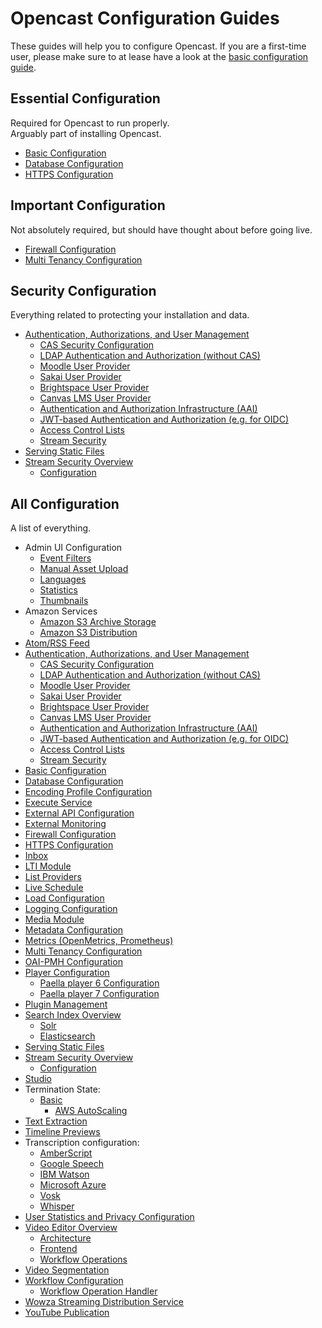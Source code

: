 Opencast Configuration Guides
=============================

These guides will help you to configure Opencast. If you are a first-time user, please make sure to at lease have a look
at the [basic configuration guide](basic.md).


Essential Configuration
-----------------------

Required for Opencast to run properly.  
Arguably part of installing Opencast.

- [Basic Configuration](basic.md)
- [Database Configuration](database.md)
- [HTTPS Configuration](https/index.md)


Important Configuration
-----------------------

Not absolutely required, but should have thought about before going live.

- [Firewall Configuration](firewall.md)
- [Multi Tenancy Configuration](multi.tenancy.md)

Security Configuration
----------------------

Everything related to protecting your installation and data.

- [Authentication, Authorizations, and User Management](security.md)
    - [CAS Security Configuration](security.cas.md)
    - [LDAP Authentication and Authorization (without CAS)](security.ldap.md)
    - [Moodle User Provider](security.user.moodle.md)
    - [Sakai User Provider](security.user.sakai.md)
    - [Brightspace User Provider](security.user.brightspace.md)
    - [Canvas LMS User Provider](security.user.canvas.md)
    - [Authentication and Authorization Infrastructure (AAI)](security.aai.md)
    - [JWT-based Authentication and Authorization (e.g. for OIDC)](security.jwt.md)
    - [Access Control Lists](acl.md)
    - [Stream Security](stream-security/stream-security-config.md)
- [Serving Static Files](serving-static-files.md)
- [Stream Security Overview](stream-security/stream-security-overview.md)
    - [Configuration](stream-security/stream-security-config.md)

All Configuration
---------------------

A list of everything.

- Admin UI Configuration
    - [Event Filters](admin-ui/event-filters.md)
    - [Manual Asset Upload](admin-ui/asset-upload.md)
    - [Languages](admin-ui/languages.md)
    - [Statistics](admin-ui/statistics.md)
    - [Thumbnails](admin-ui/thumbnails.md)
- Amazon Services
    - [Amazon S3 Archive Storage](awss3archive.md)
    - [Amazon S3 Distribution](awss3distribution.md)
- [Atom/RSS Feed](atomrss.md)
- [Authentication, Authorizations, and User Management](security.md)
    - [CAS Security Configuration](security.cas.md)
    - [LDAP Authentication and Authorization (without CAS)](security.ldap.md)
    - [Moodle User Provider](security.user.moodle.md)
    - [Sakai User Provider](security.user.sakai.md)
    - [Brightspace User Provider](security.user.brightspace.md)
    - [Canvas LMS User Provider](security.user.canvas.md)
    - [Authentication and Authorization Infrastructure (AAI)](security.aai.md)
    - [JWT-based Authentication and Authorization (e.g. for OIDC)](security.jwt.md)
    - [Access Control Lists](acl.md)
    - [Stream Security](stream-security/stream-security-config.md)
- [Basic Configuration](basic.md)
- [Database Configuration](database.md)
- [Encoding Profile Configuration](encoding.md)
- [Execute Service](execute.md)
- [External API Configuration](external-api.md)
- [External Monitoring](monitoring.md)
- [Firewall Configuration](firewall.md)
- [HTTPS Configuration](https/index.md)
- [Inbox](inbox.md)
- [LTI Module](ltimodule.md)
- [List Providers](listproviders.md)
- [Live Schedule](liveschedule.md)
- [Load Configuration](load.md)
- [Logging Configuration](log.md)
- [Media Module](mediamodule.configuration.md)
- [Metadata Configuration](metadata.md)
- [Metrics (OpenMetrics, Prometheus)](metrics.md)
- [Multi Tenancy Configuration](multi.tenancy.md)
- [OAI-PMH Configuration](oaipmh.md)
- [Player Configuration](player/player.overview.md)
    - [Paella player 6 Configuration](player/paella.player6/configuration.md)
    - [Paella player 7 Configuration](player/paella.player7/configuration.md)
- [Plugin Management](plugin-management.md)
- [Search Index Overview](searchindex/index.md)
    - [Solr](searchindex/solr.md)
    - [Elasticsearch](searchindex/elasticsearch.md)
- [Serving Static Files](serving-static-files.md)
- [Stream Security Overview](stream-security/stream-security-overview.md)
    -  [Configuration](stream-security/stream-security-config.md)
- [Studio](studio.md)
- Termination State:
    - [Basic](terminationstate.md)
      - [AWS AutoScaling](terminationstate.aws.autoscaling.md)
- [Text Extraction](textextraction.md)
- [Timeline Previews](timelinepreviews.md)
- Transcription configuration:
    - [AmberScript](configuration/transcription.configuration/amberscripttranscripts.md)
    - [Google Speech](configuration/transcription.configuration/googlespeechtranscripts.md)
    - [IBM Watson](configuration/transcription.configuration/watsontranscripts.md)
    - [Microsoft Azure](configuration/transcription.configuration/microsoftazuretranscripts.md)
    - [Vosk](configuration/transcription.configuration/vosk.md)
    - [Whisper](configuration/transcription.configuration/whisper.md)
- [User Statistics and Privacy Configuration](user-statistics.and.privacy.md)
- [Video Editor Overview](videoeditor.overview.md)
    - [Architecture](videoeditor.architecture.md)
    - [Frontend](videoeditor.frontend.md)
    - [Workflow Operations](videoeditor.workflow-operation.md)
- [Video Segmentation](videosegmentation.md)
- [Workflow Configuration](workflow.md)
    - [Workflow Operation Handler](../workflowoperationhandlers/index.md)
- [Wowza Streaming Distribution Service](streaming-wowza.md)
- [YouTube Publication](youtubepublication.md)